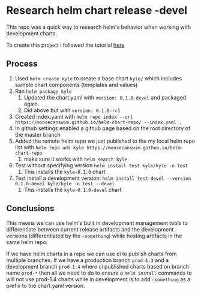 # Research helm chart release -devel

This repo was a quick way to research helm's behavior when working with development charts.

To create this project i followed the tutorial [here](https://medium.com/@mattiaperi/create-a-public-helm-chart-repository-with-github-pages-49b180dbb417)

## Process

1. Used `helm create kyle` to create a base chart `kyle/`  which includes sample chart components (templates and values)
2. Ran `helm package kyle`
   1. Updated the chart.yaml with `version: 0.1.0-devel` and packaged again.
   2. Did above but with `version: 0.1.0-rc1`
3. Created index.yaml with `helm repo index --url https://moosecanswim.github.io/helm-chart-repo/ --index.yaml .`
4. In github settings enabled a github page based on the root directory of the master branch
5. Added the remote helm repo we just published to the my local helm repo list with `helm repo add kyle https://moosecanswim.github.io/helm-chart-repo`
   1. make sure it works with `helm search kyle`
6. Test without specifying version `helm install test kyle/kyle -n test`
   1. This installs the `kyle-0.1.0` chart
7. Test install a development version: `helm install test-devel --version 0.1.0-devel kyle/kyle -n test --devel`
   1. This installs the `kyle-0.1.0-devel` chart

## Conclusions

This means we can use helm's built in development management tools to differentiate between current release artifacts and the development versions (differentiated by the `-something`) while hosting artifacts in the same helm repo.

If we have helm charts in a repo we can use ci to publish charts from multiple branches.  If we have a production branch `prod-1.3` and a development branch `prod-1.4` where ci published charts based on branch name `prod-*` then all we need to do to ensure a `helm install` commands to will not use prod-1.4 charts while in development is to add `-something` as a prefix to the chart.yaml version.